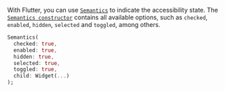 With Flutter, you can use [`Semantics`](https://api.flutter.dev/flutter/widgets/Semantics-class.html) to indicate the accessibility state. The [`Semantics constructor`](https://api.flutter.dev/flutter/widgets/Semantics/Semantics.html) contains all available options, such as `checked`, `enabled`, `hidden`, `selected` and `toggled`, among others.

```dart
Semantics(
  checked: true,
  enabled: true,
  hidden: true,
  selected: true,
  toggled: true,
  child: Widget(...)
);
```
